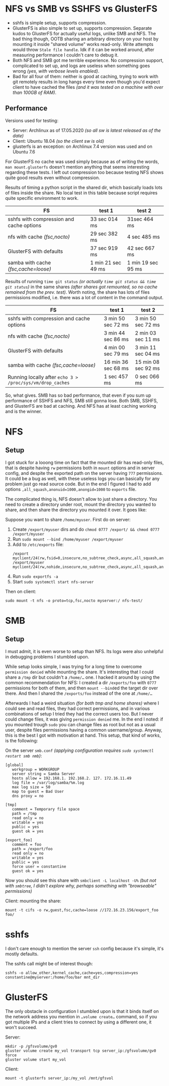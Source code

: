 # NFS vs SMB vs SSHFS vs GlusterFS

* sshfs is simple setup, supports compression.
* GlusterFS is also simple to set up, supports compression. Separate kudos to GlusterFS for actually useful logs, unlike SMB and NFS. The bad thing though, OOTB sharing an arbitrary directory on your host by mounting it inside "shared volume" works read-only. Write attempts would throw `Stale file handle`. Idk if it can be worked around, after measuring performance I couldn't care to debug it.
* Both NFS and SMB got me terrible experience. No compression support, complicated to set up, and logs are useless when something goes wrong *(yes, with verbose levels enabled)*.
* Bad for all four of them: neither is good at caching, trying to work with git remotely results in long hangs every time even though you'd expect client to have cached the files *(and it was tested on a machine with over than 100GB of RAM)*.

## Performance

Versions used for testing:

* Server: Archlinux as of 17.05.2020 *(so all sw is latest released as of the date)*
* Client: Ubuntu 18.04 *(so the client sw is old)*
* glusterfs is an exception: on Archlinux 7.4 version was used and on Ubuntu 7.6

For GlusterFS no cache was used simply because as of writing the words, `man mount.glusterfs` doesn't mention anything that seems interesting regarding these tests. I left out compression too because testing NFS shows quite good results even without compression.

Results of timing a python script in the shared dir, which basically loads lots of files inside the share. No local test in this table because script requires quite specific environment to work.

FS                                       | test 1             | test 2
---------------------------------------- | ------             | -----
sshfs with compression and cache options | 33 sec 014 ms      | 31sec 464 ms
nfs with cache *(fsc,nocto)*             | 29 sec 382 ms      | 4 sec 485 ms
GlusterFS with defaults                  | 37 sec 919 ms      | 42 sec 667 ms
samba with cache *(fsc,cache=loose)*     | 1 min 21 sec 49 ms | 1 min 19 sec 95 ms

Results of running `time git status` *(or actually `time git status && time git status`)* in the same shares *(after shares got remounted, so no cache remained from the prev. test)*. Worth noting, the share has lots of files permissions modified, i.e. there was a lot of content in the command output.

FS                                                        | test 1              | test 2
----------------------------------------                  | --------            | -----
sshfs with compression and cache options                  | 3 min 50 sec 72 ms  | 3 min 50 sec 72 ms
nfs with cache *(fsc,nocto)*                              | 3 min 44 sec 86 ms  | 2 min 03 sec 11 ms
GlusterFS with defaults                                   | 4 min 00 sec 79 ms  | 3 min 11 sec 04 ms
samba with cache *(fsc,cache=loose)*                      | 16 min 36 sec 68 ms | 15 min 08 sec 92 ms
Running locally after `echo 3 > /proc/sys/vm/drop_caches` | 1 sec 457 ms        | 0 sec 066 ms

So, what gives. SMB has so bad performance, that even if you sum up performance of SSHFS and NFS, SMB still gonna lose. Both SMB, SSHFS, and GlusterFS are bad at caching. And NFS has at least caching working and is the winner.

# NFS

## Setup

I got stuck for a looong time on fact that the mounted dir has read-only files, that is despite having `rw` permissions both in `mount` options and in server config, and despite the exported path on the server having `777` permissions. It could be a bug as well, with these useless logs you can basically for any problem just go read source code. But in the end I figured I had to add options `,all_squash,anonuid=1000,anongid=1000` to `exports` file.

The complicated thing is, NFS doesn't allow to just share a directory. You need to create a directory under root, mount the directory you wanted to share, and then share the directory you mounted it over. It goes like:

Suppose you want to share `/home/myuser`. First do on server:

1. Create `/export/myuser` dirs and do `chmod 0777 /export/ && chmod 0777 /export/myuser`
2. Run `sudo mount --bind /home/myuser /export/myuser`
3. Add to `/etc/exports` file:
    ```
    /export        myclient/24(rw,fsid=0,insecure,no_subtree_check,async,all_squash,anonuid=1000,anongid=1000)
    /export/myuser myclient/24(rw,nohide,insecure,no_subtree_check,async,all_squash,anonuid=1000,anongid=1000)

    ```
4. Run `sudo exportfs -a`
5. Start `sudo systemctl start nfs-server`

Then on client:

```
sudo mount -t nfs -o proto=tcp,fsc,nocto myserver:/ nfs-test/
```

# SMB

## Setup

I must admit, it is even worse to setup than NFS. Its logs were also unhelpful in debugging problems I stumbled upon.

While setup looks simple, I was trying for a long time to overcome `permission denied` while mounting the share. It's interesting that I could share a `/tmp` dir but couldn't a `/home/…` one. I hacked it around by using the common recommendation for NFS: I created a dir `/exports/foo` with `0777` permissions for both of them, and then `mount --bind`ed the target dir over there. And then I shared the `/exports/foo` instead of the one at `/home/…`

Afterwards I had a weird situation *(for both tmp and home shares)* where I could see and read files, they had correct permissions, and in various combinations of setup I tried they had the correct users too. But I never could change files, it was giving `permission denied` me. In the end I noted: if you mounted trough `sudo` you can change files as root but not as a usual user, despite files permissions having a common username/group. Anyway, this is the best I got with motivation at hand. This setup, that kind of works, is the following:

On the server `smb.conf` *(applying configuration requires `sudo systemctl restart smb nmb`)*:

```
[global]
   workgroup = WORKGROUP
   server string = Samba Server
   hosts allow = 192.168.1. 192.168.2. 127. 172.16.11.49
   log file = /var/log/samba/%m.log
   max log size = 50
   map to guest = Bad User
   dns proxy = no

[tmp]
   comment = Temporary file space
   path = /tmp
   read only = no
   writable = yes
   public = yes
   guest ok = yes

[export_foo]
   comment = foo
   path = /export/foo
   read only = no
   writable = yes
   public = yes
   force user = constantine
   guest ok = yes
```

Now you should see this share with `smbclient -L localhost -U%` *(but not with `smbtree`, I didn't explore why, perhaps something with "browseable" permissions)*

Client: mounting the share:

```
mount -t cifs -o rw,guest,fsc,cache=loose //172.16.23.156/export_foo foo/
```

# sshfs

I don't care enough to mention the server `ssh` config because it's simple, it's mostly defaults.

The sshfs call might be of interest though:

```
sshfs -o allow_other,kernel_cache,cache=yes,compression=yes constantine@myserver:/home/foo/bar mnt_dir
```

# GlusterFS

The only obstacle in configuration I stumbled upon is that it binds itself on the network address you mention in `…volume create…` command, so if you got multiple IPs and a client tries to connect by using a different one, it won't succeed.

Server:

```
mkdir -p /gfsvolume/gv0
gluster volume create my_vol transport tcp server_ip:/gfsvolume/gv0 force
gluster volume start my_vol
```

Client:

```
mount -t glusterfs server_ip:/my_vol /mnt/gfsvol
```
